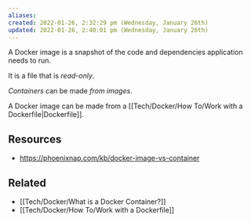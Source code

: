 ```yaml
---
aliases: 
created: 2022-01-26, 2:32:29 pm (Wednesday, January 26th)
updated: 2022-01-26, 2:40:01 pm (Wednesday, January 26th)
---
```

A Docker image is a snapshot of the code and dependencies application needs to run.

It is a file that is *read-only*.

*Containers* can be made *from images*.

A Docker image can be made from a [[Tech/Docker/How To/Work with a Dockerfile|Dockerfile]].

## Resources
- https://phoenixnap.com/kb/docker-image-vs-container

## Related
- [[Tech/Docker/What is a Docker Container?]]
- [[Tech/Docker/How To/Work with a Dockerfile]]